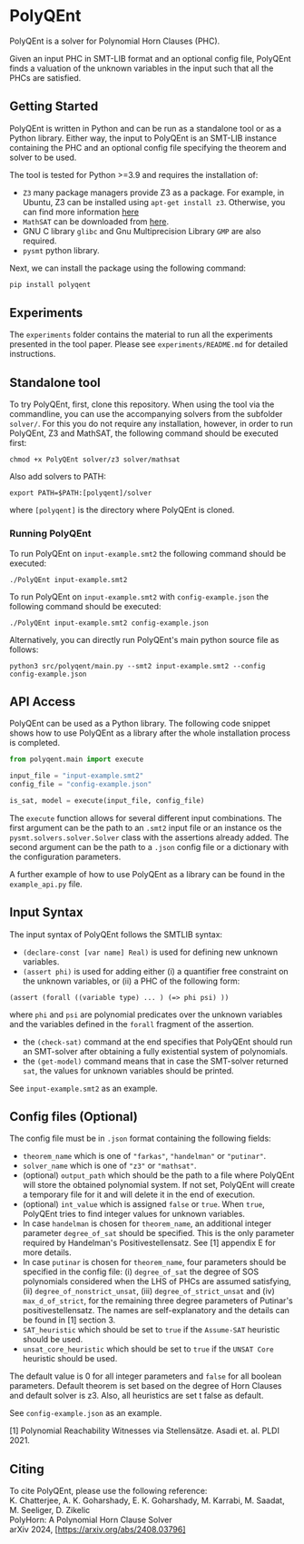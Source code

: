 # PolyQEnt

PolyQEnt is a solver for Polynomial Horn Clauses (PHC). 

Given an input PHC in SMT-LIB format and an optional config file, PolyQEnt finds a valuation of the unknown variables in the input such that all the PHCs are satisfied. 


## Getting Started
PolyQEnt is written in Python and can be run as a standalone tool or as a Python library. Either way, the input to PolyQEnt is an SMT-LIB instance containing the PHC and an optional config file specifying the theorem and solver to be used. 

The tool is tested for Python >=3.9 and requires the installation of:
- `Z3` many package managers provide Z3 as a package. For example, in Ubuntu, Z3 can be installed using `apt-get install z3`. Otherwise, you can find more information [here](https://github.com/Z3Prover/z3)
- `MathSAT` can be downloaded from [here](http://mathsat.fbk.eu/download.html).
- GNU C library `glibc` and Gnu Multiprecision Library `GMP` are also required.
- `pysmt` python library.

Next, we can install the package using the following command:
```bash
pip install polyqent
```

## Experiments
The `experiments` folder contains the material to run all the experiments presented in the tool paper. Please see `experiments/README.md` for detailed instructions.

## Standalone tool

To try PolyQEnt, first, clone this repository.
When using the tool via the commandline, you can use the accompanying solvers from the subfolder `solver/`. For this you do not require any installation, however, in order to run PolyQEnt, Z3 and MathSAT, the following command should be executed first:

```
chmod +x PolyQEnt solver/z3 solver/mathsat
```

Also add solvers to PATH:

```
export PATH=$PATH:[polyqent]/solver
```
where `[polyqent]` is the directory where PolyQEnt is cloned.

### Running PolyQEnt 

To run PolyQEnt on `input-example.smt2` the following command should be executed:

```
./PolyQEnt input-example.smt2
```

To run PolyQEnt on `input-example.smt2` with `config-example.json` the following command should be executed:

```
./PolyQEnt input-example.smt2 config-example.json
```

Alternatively, you can directly run PolyQEnt's main python source file as follows:

```
python3 src/polyqent/main.py --smt2 input-example.smt2 --config config-example.json
```


## API Access

PolyQEnt can be used as a Python library. The following code snippet shows how to use PolyQEnt as a library after the whole installation process is completed.

```python
from polyqent.main import execute

input_file = "input-example.smt2"
config_file = "config-example.json"

is_sat, model = execute(input_file, config_file)
```

The `execute` function allows for several different input combinations. The first argument can be the path to an `.smt2` input file or an instance os the `pysmt.solvers.solver.Solver` class with the assertions already added. The second argument can be the path to a `.json` config file or a dictionary with the configuration parameters. 

A further example of how to use PolyQEnt as a library can be found in the `example_api.py` file.


## Input Syntax

The input syntax of PolyQEnt follows the SMTLIB syntax:

 - `(declare-const [var name] Real)` is used for defining new unknown variables. 
 - `(assert phi)` is used for adding either (i) a quantifier free constraint on the unknown variables, or (ii) a PHC of the following form:
 ```
 (assert (forall ((variable type) ... ) (=> phi psi) ))
 ```
 where `phi` and `psi` are polynomial predicates over the unknown variables and the variables defined in the `forall` fragment of the assertion. 
 - the `(check-sat)` command at the end specifies that PolyQEnt should run an SMT-solver after obtaining a fully existential system of polynomials. 
 - the `(get-model)` command means that in case the SMT-solver returned `sat`, the values for unknown variables should be printed. 

 See `input-example.smt2` as an example. 

 ## Config files (Optional)

 The config file must be in `.json` format containing the following fields:
 - `theorem_name` which is one of `"farkas"`, `"handelman"` or `"putinar"`.
 - `solver_name` which is one of `"z3"` or `"mathsat"`.
 - (optional) `output_path` which should be the path to a file where PolyQEnt will store the obtained polynomial system. If not set, PolyQEnt will create a temporary file for it and will delete it in the end of execution.
 - (optional) `int_value` which is assigned `false` or `true`. When `true`, PolyQEnt tries to find integer values for unknown variables. 
 - In case `handelman` is chosen for `theorem_name`, an additional integer parameter `degree_of_sat` should be specified. This is the only parameter required by Handelman's Positivestellensatz. See [1] appendix E for more details.
 - In case `putinar` is chosen for `theorem_name`, four parameters should be specified in the config file: (i) `degree_of_sat` the degree of SOS polynomials considered when the LHS of PHCs are assumed satisfying, (ii) `degree_of_nonstrict_unsat`, (iii) `degree_of_strict_unsat` and (iv) `max_d_of_strict`, for the remaining three degree parameters of Putinar's positivestellensatz. The names are self-explanatory and the details can be found in [1] section 3.
 - `SAT_heuristic` which should be set to `true` if the `Assume-SAT` heuristic should be used.
 - `unsat_core_heuristic` which should be set to `true` if the `UNSAT Core` heuristic should be used. 

The default value is 0 for all integer parameters and `false` for all boolean parameters. Default theorem is set based on the degree of Horn Clauses and default solver is z3. Also, all heuristics are set t false as default.

See `config-example.json` as an example. 

 [1] Polynomial Reachability Witnesses via Stellensätze. Asadi et. al. PLDI 2021.

## Citing

To cite PolyQEnt, please use the following reference:\
K. Chatterjee, A. K. Goharshady, E. K. Goharshady, M. Karrabi, M. Saadat, M. Seeliger, D. Zikelic\
PolyHorn: A Polynomial Horn Clause Solver\
arXiv 2024, [https://arxiv.org/abs/2408.03796]


